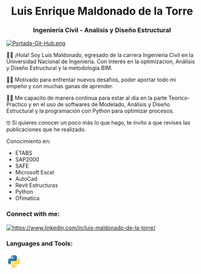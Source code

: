 <h1 align="center">Luis Enrique Maldonado de la Torre</h1>
<h3 align="center">Ingeniería Civil - Analisis y Diseño Estructural</h3>

[![Portada-Git-Hub.png](https://i.postimg.cc/7Z0fvg6L/Portada-Git-Hub.png)](https://postimg.cc/pmV2z5KN)


🙋‍♂️ ¡Hola! Soy Luis Maldonado, egresado de la carrera Ingeniería Civil en la Universidad Nacional de Ingeniería. Con interés en la optimizacion, Análisis y Diseño Estructural y la metodología BIM. 

👷‍♂️ Motivado para enfrentar nuevos desafíos, poder aportar todo mi empeño y con muchas ganas de aprender.

🧑‍🏫 Me capacito de manera continua para estar al día en la parte Teorico-Practico y en el uso de softwares de Modelado, Análisis y Diseño Estructural y la programación con Python para optimizar procesos.

🤓 Si quieres conocer un poco más lo que hago, te invito a que revises las publicaciones que he realizado.

Conocimiento en:
 - ETABS
 - SAP2000
 - SAFE
 - Microsoft Excel
 - AutoCad
 - Revit Estructuras
 - Python
 - Ofimatica


<h3 align="left">Connect with me:</h3>
<p![image](https://github.com/LuisMaldonado98/LuisMaldonado98/assets/85284891/f4942a3c-88b2-4c3c-91f4-62dc77cf3e7f)
 align="left">
<a href="https://linkedin.com/in/https://www.linkedin.com/in/luis-maldonado-de-la-torre/" target="blank"><img align="center" src="https://raw.githubusercontent.com/rahuldkjain/github-profile-readme-generator/master/src/images/icons/Social/linked-in-alt.svg" alt="https://www.linkedin.com/in/luis-maldonado-de-la-torre/" height="30" width="40" /></a>
</p>

<h3 align="left">Languages and Tools:</h3>
<p align="left"> <a href="https://www.cprogramming.com/" target="_blank" rel="noreferrer">  <img src="https://raw.githubusercontent.com/devicons/devicon/master/icons/python/python-original.svg" alt="python" width="40" height="40"/> </a> <a href="https://www.qt.io/" target="_blank" rel="noreferrer"> </a> </p>
